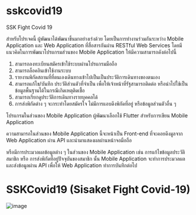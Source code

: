 # sskcovid19

SSK Fight Covid 19

สำหรับโปรเจคนี้ ผู้พัฒนาได้พัฒนาขึ้นมาอย่างเร่งด้วย โดยเป็นการทำงานร่วมกันระหว่าง Mobile Application และ Web Application ที่สื่อสารกันผ่าน RESTful Web Services โดยมีแนวคิดในการพัฒนาโปรแกรมส่วนของ Mobile Application ให้มีความสามารถดังต่อไปนี้

1. สามารถลงทะเบียนสมัครเข้าใช้ระบบผ่านโปรแกรมมือถือ
2. สามารถล็อคอินเข้าใช้งานระบบ
3. รายงานพิกัดสถานที่ที่ตนเองเดินทางเข้าไปเป็นเป็นประวัติการเดินทางของตนเอง
4. สามารถแก้ไข/บันทึก ประวัติส่วนตัวที่จำเป็น เพื่อให้เจ้าหน้าที่รัฐสามารถติดต่อ หรือนำไปใช้เป็นข้อมูลพื้นฐานได้ในกรณีเกิดเหตุติดเชื้อ
5. สามารถเรียกดูประวัติการเดินทางรายบุคคลได้
6. การส่งพิกัดต่าง ๆ จะกระทำโดยสมัครใจ ไม่มีการแอบดึงพิกัดที่อยู่ หรือข้อมูลส่วนตัวอื่น ๆ


โปรแกรมในส่วนของ Mobile Application ผู้พัฒนาเลือกใช้ Flutter สำหรับการเขียน Mobile Application

ความสามารถในส่วนของ Mobile Application นี้จะหน้าเป็น Front-end ที่จะคอยดึงมูลจาก Web Application ผ่าน API และนำมาแสดงผลผ่านหน้าจอมือถือ

หรือมีการประมวลผลข้อมูลต่าง ๆ ในส่วนของ Mobile Application เช่น การแก้ไขข้อมูลประวัติสมาชิก หรือ การส่งพิกัดที่อยู่ปัจจุบันของสมาชิก นั้น Mobile Application จะทำการประมวลผล และส่งข้อมูลผ่าน API เพื่อให้ Web Application ทำการบันทึกต่อไป


# SSKCovid19 (Sisaket Fight Covid-19)

![image](https://photos.app.goo.gl/UarxdrY2iRShZNqt5)

